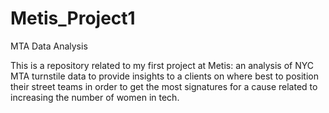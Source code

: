 # Metis_Project1
MTA Data Analysis

This is a repository related to my first project at Metis: an analysis of NYC MTA turnstile data to provide insights to a clients on where best to position their street teams in order to get the most signatures for a cause related to increasing the number of women in tech.
